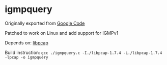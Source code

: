# igmpquery
Originally exported from [Google Code](https://code.google.com/archive/p/igmpquery/)

Patched to work on Linux and add support for IGMPv1

Depends on: 
  [libpcap](http://www.tcpdump.org/#latest-release)

Build instruction:
  `gcc ./igmpquery.c -I./libpcap-1.7.4 -L./libpcap-1.7.4 -lpcap -o igmpquery`
